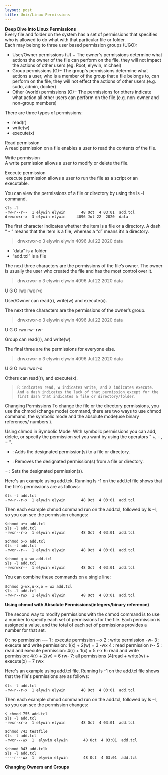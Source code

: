 ```yaml
---
layout: post
title: Unix/Linux Permissions
---
```


**Deep Dive Into Linux Permissions**<br>
Every file and folder on the system has a set of permissions that specifies who is allowed to do what with that particular file or folder.<br>
Each may belong to three user based permission groups (UGO):
- User/Owner permissions (U) − The owner's permissions determine what actions the owner of the file can perform on the file, they will not impact the actions of other users.(eg. Root, elywin, michael)
- Group permissions (G)− The group's permissions determine what actions a user, who is a member of the group that a file belongs to, can perform on the file, they will not effect the actions of other users.(e.g. sudo, admin, docker)
- Other (world) permissions (O)− The permissions for others indicate what action all other users can perform on the file.(e.g. non-owner and non-group members)

There are three types of permissions:<br>
- read(r)
- write(w)
- execute(x)

Read permission<br>
A read permission on a file enables a user to read the contents of the file.

Write permission<br>
A write permission allows a user to modify or delete the file. 

Execute permission<br>
 execute permission allows a user to run the file as a script or an executable.

You can view the permissions of a file or directory by using the ls -l command.<br>

```
$ls -l 
-rw-r--r--  1 elywin elywin       48 Oct  4 03:01  add.tcl
drwxrwxr-x  3 elywin elywin     4096 Jul 22  2020  data
```

The first character indicates whether the item is a file or a directory. A dash “ - “ means that the item is a file, whereas a “d” means it’s a directory. 

> drwxrwxr-x  3 elywin elywin     4096 Jul 22  2020  data

- “data” is a folder
- “add.tcl” is a file

The next three characters are the permissions of the file’s owner. The owner is usually the user who created the file and has the most control over it. 

> drwxrwxr-x  3 elywin elywin     4096 Jul 22  2020  data

U	G	O
rwx	rwx	r-x

User/Owner can read(r), write(w) and execute(x).

The next three characters are the permissions of the owner’s group.

> drwxrwxr-x  3 elywin elywin     4096 Jul 22  2020  data

U	G	O
rwx	rw-	rw-

Group can read(r), and write(w).

The final three are the permissions for everyone else.

> drwxrwxr-x  3 elywin elywin     4096 Jul 22  2020  data

U	G	O
rwx	rwx	r-x

Others can read(r), and execute(x).


> `R indicates read, w indicates write, and X indicates execute. And a dash indicates the lack of that permission except for the first dash that indicates a file or directory/folder.`

Changing Permissions
To change the file or the directory permissions, you use the chmod (change mode) command,  there are two ways to use chmod command, the symbolic mode and the absolute mode(use binary references/ numbers ).

Using chmod in Symbolic Mode
 With symbolic permissions you can add, delete, or specify the permission set you want by using the operators “ +, - , = ”.

+ : Adds the designated permission(s) to a file or directory.

- : Removes the designated permission(s) from a file or directory.

= : Sets the designated permission(s).

Here's an example using add.tck. Running ls -1 on the add.tcl file shows that the file's permissions are as follows:

```
$ls -l add.tcl
-rw-r--r-x  1 elywin elywin       48 Oct  4 03:01  add.tcl
```

Then each example chmod command run on the add.tcl, followed by ls –l, so you can see the permission changes:

```
$chmod u+x add.tcl
$ls -l add.tcl
-rwxr--r-x  1 elywin elywin       48 Oct  4 03:01  add.tcl

$chmod o-x add.tcl
$ls -l add.tcl
-rwxr--r--  1 elywin elywin       48 Oct  4 03:01  add.tcl

$chmod g = wx add.tcl
$ls -l add.tcl
-rwxrwxr--  1 elywin elywin       48 Oct  4 03:01  add.tcl
```

You can combine these commands on a single line:

```
$chmod g-wx,u-x,o = wx add.tcl
$ls -l add.tcl
-rw-r--rwx  1 elywin elywin       48 Oct  4 03:01  add.tcl
```

**Using chmod with Absolute Permissions(integers/binary reference)**

The second way to modify permissions with the chmod command is to use a number to specify each set of permissions for the file. Each permission is assigned a value, and the total of each set of permissions provides a number for that set.

0 : no permission  ---
1 : execute  permission  --x
2 : write  permission  -w-
3 : execute and write permission: 1(x) + 2(w) = 3  -wx
4 : read permission  r--
5 : read and execute permission: 4(r) + 1(x) = 5  r-x
6: read and write permission: 4(r) + 2(w) = 6 rw-
7: all permissions (4)read + write(w) + execute(x) = 7 rwx

Here's an example using add.tcl file. Running ls -1 on the add.tcl file shows that the file's permissions are as follows:

```
$ls -l add.tcl
-rw-r--r-x  1 elywin elywin       48 Oct  4 03:01  add.tcl
```

Then each example chmod command run on the add.tcl, followed by ls –l, so you can see the permission changes:

```
$ chmod 755 add.tcl
$ls -l add.tcl
-rwxr-xr-x  1 elywin elywin       48 Oct  4 03:01  add.tcl

$chmod 743 testfile
$ls -l add.tcl
-rwxr---wx  1  elywin elywin       48 Oct  4 03:01  add.tcl

$chmod 043 add.tclk
$ls -l add.tcl
----r---wx  1  elywin elywin       48 Oct  4 03:01  add.tcl
```

**Changing Owners and Groups**


